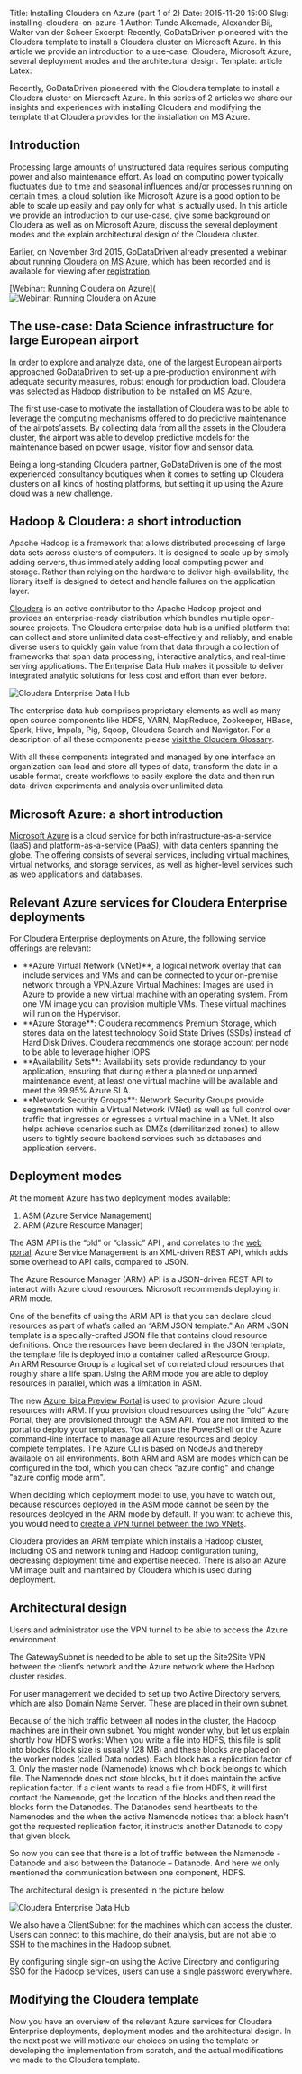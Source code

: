 Title: Installing Cloudera on Azure (part 1 of 2)
Date: 2015-11-20 15:00
Slug: installing-cloudera-on-azure-1
Author: Tunde Alkemade, Alexander Bij, Walter van der Scheer
Excerpt: Recently, GoDataDriven pioneered with the Cloudera template to install a Cloudera cluster on Microsoft Azure. In this article we provide an introduction to a use-case, Cloudera, Microsoft Azure, several deployment modes and the architectural design. 
Template: article
Latex:

<span class="lead">
Recently, GoDataDriven pioneered with the Cloudera template to install a Cloudera cluster on Microsoft Azure. In this series of 2 articles we share our insights and experiences with installing Cloudera and modifying the template that Cloudera provides for the installation on MS Azure.
</span>

## Introduction
Processing large amounts of unstructured data requires serious computing power and also maintenance effort. As load on computing power typically fluctuates due to time and seasonal influences and/or processes running on certain times, a cloud solution like Microsoft Azure is a good option to be able to scale up easily and pay only for what is actually used. In this article we provide an introduction to our use-case, give some background on Cloudera as well as on Microsoft Azure, discuss the several deployment modes and the explain architectural design of the Cloudera cluster.

Earlier, on November 3rd 2015, GoDataDriven already presented a webinar about [running Cloudera on MS Azure](https://info.microsoft.com/WE-Azure-WBNR-FY16-11Nov-03-Running-Cloudera-on-Azure.html), which has been recorded and is available for viewing after [registration](https://info.microsoft.com/WE-Azure-WBNR-FY16-11Nov-03-Running-Cloudera-on-Azure.html).

[Webinar: Running Cloudera on Azure](![Webinar: Running Cloudera on Azure](/static/images/cloudera-on-azure/webinar-cloudera-on-azure.png](https://info.microsoft.com/WE-Azure-WBNR-FY16-11Nov-03-Running-Cloudera-on-Azure.html))

## The use-case: Data Science infrastructure for large European airport 

In order to explore and analyze data, one of the largest European airports approached GoDataDriven to set-up a pre-production environment with adequate security measures, robust enough for production load. Cloudera was selected as Hadoop distribution to be installed on MS Azure.

The first use-case to motivate the installation of Cloudera was to be able to leverage the computing mechanisms offered to do predictive maintenance of the airpots'assets. By collecting data from all the assets in the Cloudera cluster, the airport was able to develop predictive models for the maintenance based on power usage, visitor flow and sensor data. 

Being a long-standing Cloudera partner, GoDataDriven is one of the most experienced consultancy boutiques when it comes to setting up Cloudera clusters on all kinds of hosting platforms, but setting it up using the Azure cloud was a new challenge.

## Hadoop & Cloudera: a short introduction 
Apache Hadoop is a framework that allows distributed processing of large data sets across clusters of computers. It is designed to scale up by simply adding servers, thus immediately adding local computing power and storage. Rather than relying on the hardware to deliver high-availability, the library itself is designed to detect and handle failures on the application layer.  

[Cloudera](www.cloudera.com) is an active contributor to the Apache Hadoop project and provides an enterprise-ready distribution which bundles multiple open-source projects. The Cloudera enterprise data hub is a unified platform that can collect and store unlimited data cost-effectively and reliably, and enable diverse users to quickly gain value from that data through a collection of frameworks that span data processing, interactive analytics, and real-time serving applications. The Enterprise Data Hub makes it possible to deliver integrated analytic solutions for less cost and effort than ever before. 

![Cloudera Enterprise Data Hub](/content/images/cloudera-on-azure/cloudera-enterprise-data-hub.png)

The enterprise data hub comprises proprietary elements as well as many open source components like HDFS, YARN, MapReduce, Zookeeper, HBase, Spark, Hive, Impala, Pig, Sqoop, Cloudera Search and Navigator. For a description of all these components please [visit the Cloudera Glossary](http://www.cloudera.com/content/www/en-us/documentation/enterprise/latest/topics/glossaries.html).  

With all these components integrated and managed by one interface an organization can load and store all types of data, transform the data in a usable format, create workflows to easily explore the data and then run data-driven experiments and analysis over unlimited data.  

## Microsoft Azure: a short introduction 
[Microsoft Azure](https://azure.microsoft.com/nl-nl/) is a cloud service for both infrastructure-as-a-service (IaaS) and platform-as-a-service (PaaS), with data centers spanning the globe. The offering consists of several services, including virtual machines, virtual networks, and storage services, as well as higher-level services such as web applications and databases.  
 
## Relevant Azure services for Cloudera Enterprise deployments 
For Cloudera Enterprise deployments on Azure, the following service offerings are relevant:
<ul>
<li>**Azure Virtual Network (VNet)**, a logical network overlay that can include services and VMs and can be connected to your on-premise network through a VPN.Azure Virtual Machines: Images are used in Azure to provide a new virtual machine with an operating system. From one VM image you can provision multiple VMs. These virtual machines will run on the Hypervisor.</li>
<li>**Azure Storage**: Cloudera recommends Premium Storage, which stores data on the latest technology Solid State Drives (SSDs) instead of Hard Disk Drives. Cloudera recommends one storage account per node to be able to leverage higher IOPS.</li> 
<li>**Availability Sets**: Availability sets provide redundancy to your application, ensuring that during either a planned or unplanned maintenance event, at least one virtual machine will be available and meet the 99.95% Azure SLA.</li>
<li>**Network Security Groups**: Network Security Groups provide segmentation within a Virtual Network (VNet) as well as full control over traffic that ingresses or egresses a virtual machine in a VNet. It also helps achieve scenarios such as DMZs (demilitarized zones) to allow users to tightly secure backend services such as databases and application servers.</li>
</ul>

## Deployment modes 
At the moment Azure has two deployment modes available: 
<ol>
<li>ASM (Azure Service Management)</li>
<li>ARM (Azure Resource Manager)</li>
</ol>

The ASM API is the “old” or “classic” API , and correlates to the [web portal](http://manage.windowsazure.com). Azure Service Management is an XML-driven REST API, which adds some overhead to API calls, compared to JSON.  

The Azure Resource Manager (ARM) API is a JSON-driven REST API to interact with Azure cloud resources. Microsoft recommends deploying in ARM mode.  
 
One of the benefits of using the ARM API is that you can declare cloud resources as part of what’s called an “ARM JSON template.” An ARM JSON template is a specially-crafted JSON file that contains cloud resource definitions. Once the resources have been declared in the JSON template, the template file is deployed into a container called a Resource Group. An ARM Resource Group is a logical set of correlated cloud resources that roughly share a life span. Using the ARM mode you are able to deploy resources in parallel, which was a limitation in ASM. 
 
The new [Azure Ibiza Preview Portal](http://portal.azure.com) is used to provision Azure cloud resources with ARM. If you provision cloud resources using the “old” Azure Portal, they are provisioned through the ASM API. You are not limited to the portal to deploy your templates. You can use the PowerShell or the Azure command-line interface to manage all Azure resources and deploy complete templates. The Azure CLI is based on NodeJs and thereby available on all environments. Both ARM and ASM are modes which can be configured in the tool, which you can check "azure config" and change "azure config mode arm". 
 
When deciding which deployment model to use, you have to watch out, because resources deployed in the ASM mode cannot be seen by the resources deployed in the ARM mode by default. If you want to achieve this, you would need to [create a VPN tunnel between the two VNets](https://azure.microsoft.com/en-us/documentation/articles/virtual-networks-arm-asm-s2s/). 

Cloudera provides an ARM template which installs a Hadoop cluster, including OS and network tuning and Hadoop configuration tuning, decreasing deployment time and expertise needed. There is also an Azure VM image built and maintained by Cloudera which is used during deployment.  

## Architectural design 
Users and administrator use the VPN tunnel to be able to access the Azure environment. 

The GatewaySubnet is needed to be able to set up the Site2Site VPN between the client’s network and the Azure network where the Hadoop cluster resides. 

For user management we decided to set up two Active Directory servers, which are also Domain Name Server. These are placed in their own subnet.  

Because of the high traffic between all nodes in the cluster, the Hadoop machines are in their own subnet. You might wonder why, but let us explain shortly how HDFS works: When you write a file into HDFS, this file is split into blocks (block size is usually 128 MB) and these blocks are placed on the worker nodes (called Data nodes). Each block has a replication factor of 3. Only the master node (Namenode) knows which block belongs to which file. The Namenode does not store blocks, but it does maintain the active replication factor. If a client wants to read a file from HDFS, it will first contact the Namenode, get the location of the blocks and then read the blocks form the Datanodes. 
The Datanodes send heartbeats to the Namenodes and the when the active Namenode notices that a block hasn’t got the requested replication factor, it instructs another Datanode to copy that given block.  

So now you can see that there is a lot of traffic between the Namenode - Datanode and also between the Datanode – Datanode.  And here we only mentioned the communication between one component, HDFS. 

The architectural design is presented in the picture below.

![Cloudera Enterprise Data Hub](/static/images/cloudera-on-azure/cloudera-on-azure-architectural-design.png)

We also have a ClientSubnet for the machines which can access the cluster. Users can connect to this machine, do their analysis, but are not able to SSH to the machines in the Hadoop subnet. 

By configuring single sign-on using the Active Directory and configuring SSO for the Hadoop services, users can use a single password everywhere.

## Modifying the Cloudera template
Now you have an overview of the relevant Azure services for Cloudera Enterprise deployments, deployment modes and the architectural design. In the next post we will motivate our choices on using the template or developing the implementation from scratch, and the actual modifications we made to the Cloudera template. 

